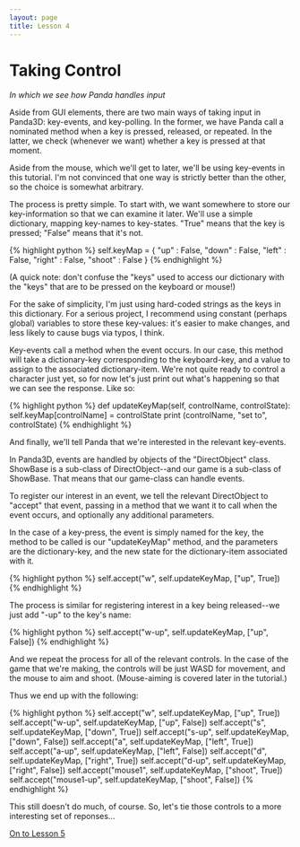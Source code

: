 ```yaml
---
layout: page
title: Lesson 4
---
```

Taking Control
=
_In which we see how Panda handles input_

Aside from GUI elements, there are two main ways of taking input in Panda3D: key-events, and key-polling. In the former, we have Panda call a nominated method when a key is pressed, released, or repeated. In the latter, we check (whenever we want) whether a key is pressed at that moment.

Aside from the mouse, which we'll get to later, we'll be using key-events in this tutorial. I'm not convinced that one way is strictly better than the other, so the choice is somewhat arbitrary.

The process is pretty simple. To start with, we want somewhere to store our key-information so that we can examine it later. We'll use a simple dictionary, mapping key-names to key-states. "True" means that the key is pressed; "False" means that it's not.

{% highlight python %}
self.keyMap = {
    "up" : False,
    "down" : False,
    "left" : False,
    "right" : False,
    "shoot" : False
}
{% endhighlight %}

(A quick note: don't confuse the "keys" used to access our dictionary with the "keys" that are to be pressed on the keyboard or mouse!)

For the sake of simplicity, I'm just using hard-coded strings as the keys in this dictionary. For a serious project, I recommend using constant (perhaps global) variables to store these key-values: it's easier to make changes, and less likely to cause bugs via typos, I think.

Key-events call a method when the event occurs. In our case, this method will take a dictionary-key corresponding to the keyboard-key, and a value to assign to the associated dictionary-item. We're not quite ready to control a character just yet, so for now let's just print out what's happening so that we can see the response. Like so:

{% highlight python %}
def updateKeyMap(self, controlName, controlState):
    self.keyMap[controlName] = controlState
    print (controlName, "set to", controlState)
{% endhighlight %}

And finally, we'll tell Panda that we're interested in the relevant key-events.

In Panda3D, events are handled by objects of the "DirectObject" class. ShowBase is a sub-class of DirectObject--and our game is a sub-class of ShowBase. That means that our game-class can handle events.

To register our interest in an event, we tell the relevant DirectObject to "accept" that event, passing in a method that we want it to call when the event occurs, and optionally any additional parameters.

In the case of a key-press, the event is simply named for the key, the method to be called is our "updateKeyMap" method, and the parameters are the dictionary-key, and the new state for the dictionary-item associated with it.

{% highlight python %}
self.accept("w", self.updateKeyMap, ["up", True])
{% endhighlight %}

The process is similar for registering interest in a key being released--we just add "-up" to the key's name:

{% highlight python %}
self.accept("w-up", self.updateKeyMap, ["up", False])
{% endhighlight %}

And we repeat the process for all of the relevant controls. In the case of the game that we're making, the controls will be just WASD for movement, and the mouse to aim and shoot. (Mouse-aiming is covered later in the tutorial.)

Thus we end up with the following:

{% highlight python %}
self.accept("w", self.updateKeyMap, ["up", True])
self.accept("w-up", self.updateKeyMap, ["up", False])
self.accept("s", self.updateKeyMap, ["down", True])
self.accept("s-up", self.updateKeyMap, ["down", False])
self.accept("a", self.updateKeyMap, ["left", True])
self.accept("a-up", self.updateKeyMap, ["left", False])
self.accept("d", self.updateKeyMap, ["right", True])
self.accept("d-up", self.updateKeyMap, ["right", False])
self.accept("mouse1", self.updateKeyMap, ["shoot", True])
self.accept("mouse1-up", self.updateKeyMap, ["shoot", False])
{% endhighlight %}

This still doesn't do much, of course. So, let's tie those controls to a more interesting set of reponses...

[On to Lesson 5][next]

[next]: tut_lesson05.html
